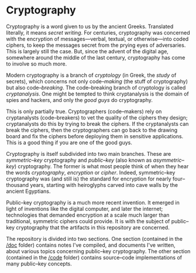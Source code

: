 # Cryptography
Cryptography is a word given to us by the ancient Greeks. Translated literally, it means *secret writing*. For centuries, cryptography was concerned with the encryption of messages&mdash;verbal, textual, or otherwise&mdash;into coded ciphers, to keep the messages secret from the prying eyes of adversaries. This is largely still the case. But, since the advent of the digital age, somewhere around the middle of the last century, cryptography has come to involve so much more.

Modern cryptography is a branch of *cryptology* (in Greek, the *study* of secrets), which concerns not only code&ndash;*making* (the stuff of cryptography) but also code&ndash;*breaking*. The code&ndash;breaking branch of cryptology is called *cryptanalysis*. One might be tempted to think cryptanalysis is the domain of spies and hackers, and only the *good guys* do cryptography.

This is only partially true. Cryptographers (code&ndash;makers) rely on cryptanalysts (code&ndash;breakers) to vet the quality of the ciphers they design; cryptanalysts do this by trying to break the ciphers. If the cryptanalysts can break the ciphers, then the cryptographers can go back to the drawing board and fix the ciphers before deploying them in sensitive applications. This is a good thing if you are one of the good guys.

Cryptography is itself subdivided into two main branches. These are *symmetric&ndash;key* cryptography and *public&ndash;key* (also known as *asymmetric&ndash;key*) cryptography. The former is what most people think of when they hear the words *cryptography*, *encryption* or *cipher*. Indeed, symmetric&ndash;key cryptography was (and still is) the standard for encryption for nearly four&ndash;thousand years, starting with heiroglyphs carved into cave walls by the ancient Egyptians.

Public&ndash;key cryptography is a much more recent invention. It emerged in light of inventions like the digital computer, and later the internet; technologies that demanded encryption at a scale much larger than traditional, symmetric ciphers could provide. It is with the subject of public&ndash;key cryptography that the artifacts in this repository are concerned.

The repository is divided into two sections. One section (contained in the [/doc](https://github.com/dchampion/crypto/tree/master/doc) folder) contains notes I've compiled, and documents I've written, about various topics concerning public&ndash;key cryptography. The other section (contained in the [/code](https://github.com/dchampion/crypto/tree/master/code) folder) contains source&ndash;code implementations of many public&ndash;key concepts.